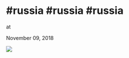 # #russia #russia #russia











at

November 09, 2018















![](Screenshot%2Bfrom%2B2018-11-09%2B20-13-18.png)
